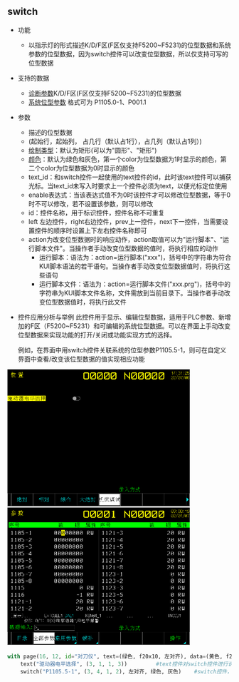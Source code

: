 ## <span id="switch">switch</span>

- 功能
  
    - 以指示灯的形式描述K/D/F区(F区仅支持F5200~F5231)的位型数据和系统参数的位型数据，因为switch控件可以改变位型数据，所以仅支持可写的位型数据
    
- 支持的数据
    - [诊断参数](../参数及表达式.html#diagnose)K/D/F区(F区仅支持F5200~F5231)的位型数据
    - [系统位型参数](../参数及表达式.html#system) 格式可为 P1105.0-1、P001.1
    
- 参数
    - 描述的位型数据
    - (起始行，起始列， 占几行（默认占1行），占几列（默认占1列）)
    - [绘制类型](../控件属性.html#boolType)：默认为矩形(可以为"圆形"、"矩形")
    - [颜色](../控件属性.html#color)：默认为绿色和灰色，第一个color为位型数据为1时显示的颜色，第二个color为位型数据为0时显示的颜色
    - text_id：和switch控件一起使用的text控件的id，此时该text控件可以捕获光标。当text_id未写入时要求上一个控件必须为text，以便光标定位使用
    - enable表达式：当该表达式值不为0时该控件才可以修改位型数据，等于0时不可以修改，若不设置该参数，则可以修改
    - id：控件名称，用于标识控件，控件名称不可重复
    - left 左边控件，right右边控件，prev上一控件，next下一控件，当需要设置控件的顺序时设置上下左右控件名称即可
    - action为改变位型数据时的响应动作，action取值可以为"运行脚本"、"运行脚本文件"。当操作者手动改变位型数据的值时，将执行相应的动作
        - 运行脚本：语法为：action=运行脚本("xxx")，括号中的字符串为符合KUI脚本语法的若干语句。当操作者手动改变位型数据值时，将执行这些语句
        - 运行脚本文件：语法为：action=运行脚本文件("xxx.prg")，括号中的字符串为KUI脚本文件名称，文件需放到当前目录下。当操作者手动改变位型数据值时，将执行此文件
- 控件应用分析与举例
  此控件用于显示、编辑位型数据，适用于PLC参数、新增加的F区（F5200~F5231）和可编辑的系统位型数据。可以在界面上手动改变位型数据来实现功能的打开/关闭或功能实现方式的选择。

  例如，在界面中用switch控件关联系统的位型参数P1105.5-1，则可在自定义界面中查看/改变该位型数据的值实现相应功能

<img src="pictures\switch控件应用举例1.BMP" alt="新建工程" width="410" />       <img src="pictures\switch控件应用举例2.BMP" alt="新建工程" width="410" />

```python
with page(16, 12, id="对刀仪", text=(绿色, f20x10, 左对齐), data=(黄色, f20x10)):
	text("驱动器电平选择", (3, 1, 1, 3))         #text控件对switch控件进行说明
	switch("P1105.5-1", (3, 4, 1, 2), 左对齐, 绿色, 灰色)    #switch控件，关联参数为P1105.5-1，在3行4列，占1行2列，左对齐，位型数据为1时显示绿色，为0时显示灰色
```